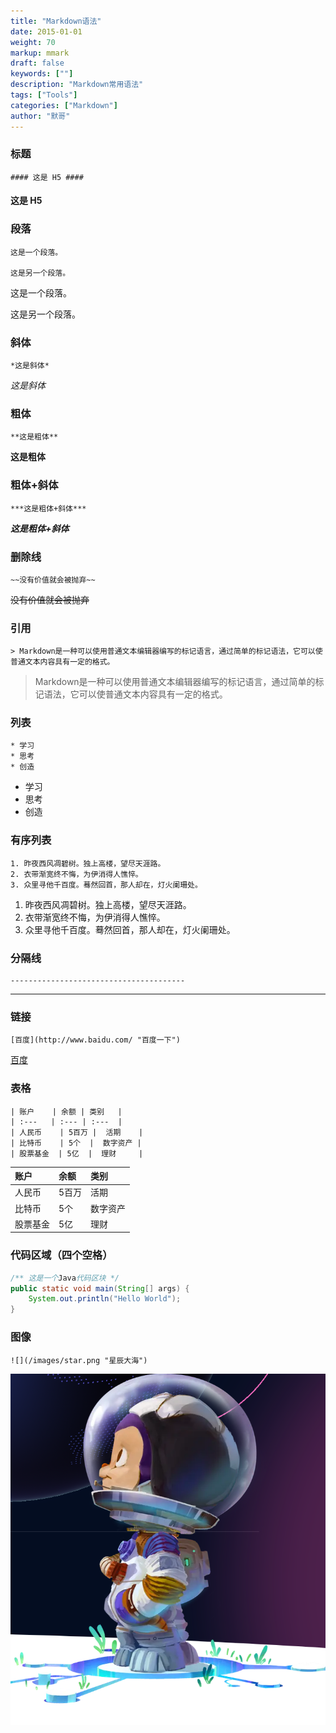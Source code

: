 ```yaml
---  
title: "Markdown语法"  
date: 2015-01-01
weight: 70  
markup: mmark  
draft: false  
keywords: [""]  
description: "Markdown常用语法"  
tags: ["Tools"]  
categories: ["Markdown"]  
author: "默哥"  
---  
```


### 标题
    #### 这是 H5 ####
#### 这是 H5 ####

### 段落
    这是一个段落。
    
    这是另一个段落。
这是一个段落。

这是另一个段落。

### 斜体
    *这是斜体*
*这是斜体*

### 粗体
    **这是粗体**
**这是粗体**

### 粗体+斜体
    ***这是粗体+斜体***     
***这是粗体+斜体***   

### 删除线
    ~~没有价值就会被抛弃~~
~~没有价值就会被抛弃~~

### 引用
    > Markdown是一种可以使用普通文本编辑器编写的标记语言，通过简单的标记语法，它可以使普通文本内容具有一定的格式。
> Markdown是一种可以使用普通文本编辑器编写的标记语言，通过简单的标记语法，它可以使普通文本内容具有一定的格式。


### 列表
    * 学习
    * 思考
    * 创造
* 学习
* 思考
* 创造

### 有序列表
    1. 昨夜西风凋碧树。独上高楼，望尽天涯路。
    2. 衣带渐宽终不悔，为伊消得人憔悴。
    3. 众里寻他千百度。蓦然回首，那人却在，灯火阑珊处。
1. 昨夜西风凋碧树。独上高楼，望尽天涯路。
2. 衣带渐宽终不悔，为伊消得人憔悴。
3. 众里寻他千百度。蓦然回首，那人却在，灯火阑珊处。

### 分隔线
    ---------------------------------------
---------------------------------------

### 链接
    [百度](http://www.baidu.com/ "百度一下")
[百度](http://www.baidu.com/ "百度一下")

### 表格
    | 账户    | 余额 | 类别   |
    | :---   | :--- | :---  |
    | 人民币    | 5百万 |  活期    |
    | 比特币    | 5个  |  数字资产 |
    | 股票基金  | 5亿  |  理财     |

| 账户    | 余额 | 类别   |
| :---   | :--- | :---  |
| 人民币    | 5百万 |  活期    |
| 比特币    | 5个  |  数字资产 |
| 股票基金  | 5亿  |  理财     |

### 代码区域（四个空格）
```java
/** 这是一个Java代码区块 */
public static void main(String[] args) {
    System.out.println("Hello World");
}
```

### 图像
    ![](/images/star.png "星辰大海")

![](/images/star.png "星辰大海")